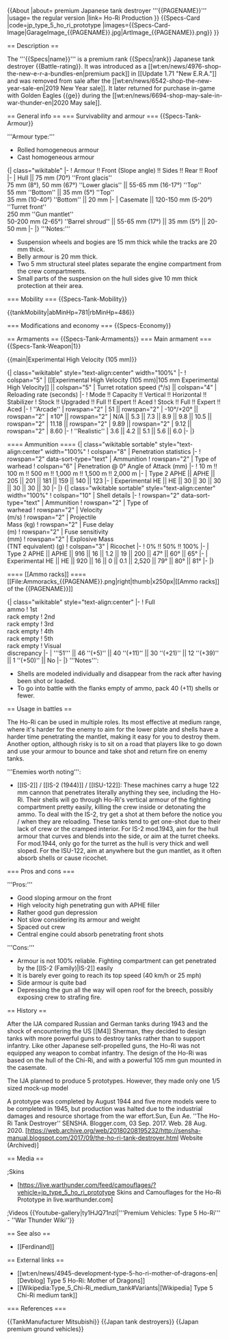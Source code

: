 {{About
|about= premium Japanese tank destroyer '''{{PAGENAME}}'''
|usage= the regular version
|link= Ho-Ri Production
}}
{{Specs-Card
|code=jp_type_5_ho_ri_prototype
|images={{Specs-Card-Image|GarageImage_{{PAGENAME}}.jpg|ArtImage\_{{PAGENAME}}.png}}
}}

== Description ==

<!-- ''In the description, the first part should be about the history of the creation and combat usage of the vehicle, as well as its key features. In the second part, tell the reader about the ground vehicle in the game. Insert a screenshot of the vehicle, so that if the novice player does not remember the vehicle by name, he will immediately understand what kind of vehicle the article is talking about.'' -->

The '''{{Specs|name}}''' is a premium rank {{Specs|rank}} Japanese tank destroyer {{Battle-rating}}. It was introduced as a [[wt:en/news/4976-shop-the-new-e-r-a-bundles-en|premium pack]] in [[Update 1.71 "New E.R.A."]] and was removed from sale after the [[wt:en/news/6542-shop-the-new-year-sale-en|2019 New Year sale]]. It later returned for purchase in-game with Golden Eagles {{ge}} during the [[wt:en/news/6694-shop-may-sale-in-war-thunder-en|2020 May sale]].

== General info ==
=== Survivability and armour ===
{{Specs-Tank-Armour}}

<!-- ''Describe armour protection. Note the most well protected and key weak areas. Appreciate the layout of modules as well as the number and location of crew members. Is the level of armour protection sufficient, is the placement of modules helpful for survival in combat? If necessary use a visual template to indicate the most secure and weak zones of the armour.'' -->

'''Armour type:'''

- Rolled homogeneous armour
- Cast homogeneous armour

{| class="wikitable"
|-
! Armour !! Front (Slope angle) !! Sides !! Rear !! Roof
|-
| Hull || 75 mm (70°) ''Front glacis'' <br> 75 mm (8°), 50 mm (67°) ''Lower glacis'' || 55-65 mm (16-17°) ''Top'' <br> 55 mm ''Bottom'' || 35 mm (5°) ''Top'' <br> 35 mm (10-40°) ''Bottom'' || 20 mm
|-
| Casemate || 120-150 mm (5-20°) ''Turret front'' <br> 250 mm ''Gun mantlet'' <br> 50-200 mm (2-65°) ''Barrel shroud'' || 55-65 mm (17°) || 35 mm (5°) || 20-50 mm
|-
|}
'''Notes:'''

- Suspension wheels and bogies are 15 mm thick while the tracks are 20 mm thick.
- Belly armour is 20 mm thick.
- Two 5 mm structural steel plates separate the engine compartment from the crew compartments.
- Small parts of the suspension on the hull sides give 10 mm thick protection at their area.

=== Mobility ===
{{Specs-Tank-Mobility}}

<!-- ''Write about the mobility of the ground vehicle. Estimate the specific power and manoeuvrability, as well as the maximum speed forwards and backwards.'' -->

{{tankMobility|abMinHp=781|rbMinHp=486}}

=== Modifications and economy ===
{{Specs-Economy}}

== Armaments ==
{{Specs-Tank-Armaments}}
=== Main armament ===
{{Specs-Tank-Weapon|1}}

<!-- ''Give the reader information about the characteristics of the main gun. Assess its effectiveness in a battle based on the reloading speed, ballistics and the power of shells. Do not forget about the flexibility of the fire, that is how quickly the cannon can be aimed at the target, open fire on it and aim at another enemy. Add a link to the main article on the gun: <code><nowiki>{{main|Name of the weapon}}</nowiki></code>. Describe in general terms the ammunition available for the main gun. Give advice on how to use them and how to fill the ammunition storage.'' -->

{{main|Experimental High Velocity (105 mm)}}

{| class="wikitable" style="text-align:center" width="100%"
|-
! colspan="5" | [[Experimental High Velocity (105 mm)|105 mm Experimental High Velocity]] || colspan="5" | Turret rotation speed (°/s) || colspan="4" | Reloading rate (seconds)
|-
! Mode !! Capacity !! Vertical !! Horizontal !! Stabilizer
! Stock !! Upgraded !! Full !! Expert !! Aced
! Stock !! Full !! Expert !! Aced
|-
! ''Arcade''
| rowspan="2" | 51 || rowspan="2" | -10°/+20° || rowspan="2" | ±10° || rowspan="2" | N/A || 5.3 || 7.3 || 8.9 || 9.8 || 10.5 || rowspan="2" | 11.18 || rowspan="2" | 9.89 || rowspan="2" | 9.12 || rowspan="2" | 8.60
|-
! ''Realistic''
| 3.6 || 4.2 || 5.1 || 5.6 || 6.0
|-
|}

==== Ammunition ====
{| class="wikitable sortable" style="text-align:center" width="100%"
! colspan="8" | Penetration statistics
|-
! rowspan="2" data-sort-type="text" | Ammunition
! rowspan="2" | Type of<br>warhead
! colspan="6" | Penetration @ 0° Angle of Attack (mm)
|-
! 10 m !! 100 m !! 500 m !! 1,000 m !! 1,500 m !! 2,000 m
|-
| Type 2 APHE || APHE || 205 || 201 || 181 || 159 || 140 || 123
|-
| Experimental HE || HE || 30 || 30 || 30 || 30 || 30 || 30
|-
|}
{| class="wikitable sortable" style="text-align:center" width="100%"
! colspan="10" | Shell details
|-
! rowspan="2" data-sort-type="text" | Ammunition
! rowspan="2" | Type of<br>warhead
! rowspan="2" | Velocity<br>(m/s)
! rowspan="2" | Projectile<br>Mass (kg)
! rowspan="2" | Fuse delay<br>(m)
! rowspan="2" | Fuse sensitivity<br>(mm)
! rowspan="2" | Explosive Mass<br>(TNT equivalent) (g)
! colspan="3" | Ricochet
|-
! 0% !! 50% !! 100%
|-
| Type 2 APHE || APHE || 916 || 16 || 1.2 || 19 || 200 || 47° || 60° || 65°
|-
| Experimental HE || HE || 920 || 16 || 0 || 0.1 || 2,520 || 79° || 80° || 81°
|-
|}

==== [[Ammo racks]] ====
[[File:Ammoracks_{{PAGENAME}}.png|right|thumb|x250px|[[Ammo racks]] of the {{PAGENAME}}]]

<!-- '''Last updated: 2.15.1.70''' -->

{| class="wikitable" style="text-align:center"
|-
! Full<br>ammo
! 1st<br>rack empty
! 2nd<br>rack empty
! 3rd<br>rack empty
! 4th<br>rack empty
! 5th<br>rack empty
! Visual<br>discrepancy
|-
| '''51''' || 46&nbsp;''(+5)'' || 40&nbsp;''(+11)'' || 30&nbsp;''(+21)'' || 12&nbsp;''(+39)'' || 1&nbsp;''(+50)'' || No
|-
|}
'''Notes''':

- Shells are modeled individually and disappear from the rack after having been shot or loaded.
- To go into battle with the flanks empty of ammo, pack 40 (+11) shells or fewer.

== Usage in battles ==

<!-- ''Describe the tactics of playing in the vehicle, the features of using vehicles in the team and advice on tactics. Refrain from creating a "guide" - do not impose a single point of view but instead give the reader food for thought. Describe the most dangerous enemies and give recommendations on fighting them. If necessary, note the specifics of the game in different modes (AB, RB, SB).'' -->

The Ho-Ri can be used in multiple roles. Its most effective at medium range, where it's harder for the enemy to aim for the lower plate and shells have a harder time penetrating the mantlet, making it easy for you to destroy them. Another option, although risky is to sit on a road that players like to go down and use your armour to bounce and take shot and return fire on enemy tanks.

'''Enemies worth noting''':

- [[IS-2]] / [[IS-2 (1944)]] / [[ISU-122]]: These machines carry a huge 122 mm cannon that penetrates literally anything they see, including the Ho-Ri. Their shells will go through Ho-Ri's vertical armour of the fighting compartment pretty easily, killing the crew inside or detonating the ammo. To deal with the IS-2, try get a shot at them before the notice you / when they are reloading. These tanks tend to get one-shot due to their lack of crew or the cramped interior. For IS-2 mod.1943, aim for the hull armour that curves and blends into the side, or aim at the turret cheeks. For mod.1944, only go for the turret as the hull is very thick and well sloped. For the ISU-122, aim at anywhere but the gun mantlet, as it often absorb shells or cause ricochet.

=== Pros and cons ===

<!-- ''Summarise and briefly evaluate the vehicle in terms of its characteristics and combat effectiveness. Mark its pros and cons in a bulleted list. Try not to use more than 6 points for each of the characteristics. Avoid using categorical definitions such as "bad", "good" and the like - use substitutions with softer forms such as "inadequate" and "effective".'' -->

'''Pros:'''

- Good sloping armour on the front
- High velocity high penetrating gun with APHE filler
- Rather good gun depression
- Not slow considering its armour and weight
- Spaced out crew
- Central engine could absorb penetrating front shots

'''Cons:'''

- Armour is not 100% reliable. Fighting compartment can get penetrated by the [[IS-2 (Family)|IS-2]] easily
- It is barely ever going to reach its top speed (40 km/h or 25 mph)
- Side armour is quite bad
- Depressing the gun all the way will open roof for the breech, possibly exposing crew to strafing fire.

== History ==

<!-- ''Describe the history of the creation and combat usage of the vehicle in more detail than in the introduction. If the historical reference turns out to be too long, take it to a separate article, taking a link to the article about the vehicle and adding a block "/History" (example: <nowiki>https://wiki.warthunder.com/(Vehicle-name)/History</nowiki>) and add a link to it here using the <code>main</code> template. Be sure to reference text and sources by using <code><nowiki><ref></ref></nowiki></code>, as well as adding them at the end of the article with <code><nowiki><references /></nowiki></code>. This section may also include the vehicle's dev blog entry (if applicable) and the in-game encyclopedia description (under <code><nowiki>=== In-game description ===</nowiki></code>, also if applicable).'' -->

After the IJA compared Russian and German tanks during 1943 and the shock of encountering the US [[M4]] Sherman, they decided to design tanks with more powerful guns to destroy tanks rather than to support infantry. Like other Japanese self-propelled guns, the Ho-Ri was not equipped any weapon to combat infantry. The design of the Ho-Ri was based on the hull of the Chi-Ri, and with a powerful 105 mm gun mounted in the casemate.

The IJA planned to produce 5 prototypes. However, they made only one 1/5 sized mock-up model

A prototype was completed by August 1944 and five more models were to be completed in 1945, but production was halted due to the industrial damages and resource shortage from the war effort.<ref name="Sun Ho-Ri">Sun, Eun Ae. ''The Ho-Ri Tank Destroyer'' SENSHA. Blogger.com, 03 Sep. 2017. Web. 28 Aug. 2020. [https://web.archive.org/web/20180208195232/http://sensha-manual.blogspot.com/2017/09/the-ho-ri-tank-destroyer.html Website (Archived)]</ref>

== Media ==

<!-- ''Excellent additions to the article would be video guides, screenshots from the game, and photos.'' -->

;Skins

- [https://live.warthunder.com/feed/camouflages/?vehicle=jp_type_5_ho_ri_prototype Skins and Camouflages for the Ho-Ri Prototype in live.warthunder.com]

;Videos
{{Youtube-gallery|ty1HJQ71nzI|'''Premium Vehicles: Type 5 Ho-Ri''' - ''War Thunder Wiki''}}

== See also ==

<!-- ''Links to the articles on the War Thunder Wiki that you think will be useful for the reader, for example:''
* ''reference to the series of the vehicles;''
* ''links to approximate analogues of other nations and research trees.'' -->

- [[Ferdinand]]

== External links ==

<!-- ''Paste links to sources and external resources, such as:''
* ''topic on the official game forum;''
* ''other literature.'' -->

- [[wt:en/news/4945-development-type-5-ho-ri-mother-of-dragons-en|[Devblog] Type 5 Ho-Ri: Mother of Dragons]]
- [[Wikipedia:Type_5_Chi-Ri_medium_tank#Variants|[Wikipedia<nowiki>]</nowiki> Type 5 Chi-Ri medium tank]]

=== References ===
<references />

{{TankManufacturer Mitsubishi}}
{{Japan tank destroyers}}
{{Japan premium ground vehicles}}
